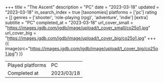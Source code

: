 +++
title = "The Ascent"
description = "PC"
date = "2023-03-18"
updated = "2023-03-18"
in_search_index = true
[taxonomies]
platforms = ['pc']
rating = []
genres = ['shooter', 'role-playing (rpg)', 'adventure', 'indie']
[extra]
subtitle = "PC"
completed_at = "2023-03-18"
url_cover_small = "https://images.igdb.com/igdb/image/upload/t_cover_small/co25o1.jpg"
url_cover_big = "https://images.igdb.com/igdb/image/upload/t_cover_big/co25o1.jpg"
+++
{{ image(src="https://images.igdb.com/igdb/image/upload/t_cover_big/co25o1.jpg") }}

|              |            |
| ------------ | ---------- |
| Played platforms    | PC |
| Completed at | 2023/03/18 |

